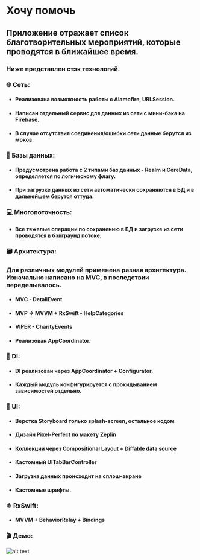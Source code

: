 # Хочу помочь
## Приложение отражает список благотворительных мероприятий, которые проводятся в ближайшее время.
### Ниже представлен стэк технологий.
### 🌐 Сеть:
* #### Реализована возможность работы с Alamofire, URLSession.
* #### Написан отдельный сервис для данных из сети с мини-бэка на Firebase.
* #### В случае отсутствия соединения/ошибки сети данные берутся из моков.

### 📖 Базы данных:
* #### Предусмотрена работа с 2 типами баз данных - Realm и CoreData, определяется по логическому флагу.
* #### При загрузке данных из сети автоматически сохраняются в БД и в дальнейшем берутся оттуда.

### 💻 Многопоточность:
* #### Все тяжелые операции по сохранению в БД и загрузке из сети проводятся в бэкграунд потоке.

### 🗃️ Архитектура:
### Для различных модулей применена разная архитектура. Изначально написано на MVC, в последствии переделывалось.
* #### MVC - DetailEvent
* #### MVP -> MVVM + RxSwift - HelpCategories
* #### VIPER - CharityEvents
* #### Реализован AppCoordinator.

### 🏴󠁶󠁥󠁷󠁿 DI: 
* #### DI реализован через AppCoordinator + Configurator.
* #### Каждый модуль конфигурируется с прокидыванием зависимостей отдельно.

### 📱 UI:
* #### Верстка Storyboard только splash-screen, остальное кодом
* #### Дизайн Pixel-Perfect по макету Zeplin
* #### Коллекции через Compositional Layout + Diffable data source
* #### Кастомный UITabBarController
* #### Загрузка данных происходит на сплэш-экране
* #### Кастомные шрифты.

### ⚛ RxSwift:
* #### MVVM + BehaviorRelay + Bindings

### 🎬 Демо:
![alt text](https://github.com/KorobskoyRoman/SSoftProject/blob/dev/Simulator%20Screen%20Recording%20-%20iPhone%2014%20Pro%20-%202022-10-01%20at%2020.13.59.gif?raw=true)
